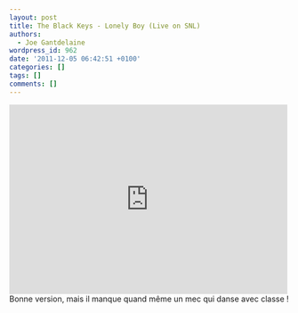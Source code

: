 ```yaml
---
layout: post
title: The Black Keys - Lonely Boy (Live on SNL)
authors:
  - Joe Gantdelaine
wordpress_id: 962
date: '2011-12-05 06:42:51 +0100'
categories: []
tags: []
comments: []
---
```

<iframe id="NBC Video Widget" width="500" height="340" src="http://www.nbc.com/assets/video/widget/widget.html?vid=1371745" frameborder="0"></iframe>
Bonne version, mais il manque quand même un mec qui danse avec classe !
